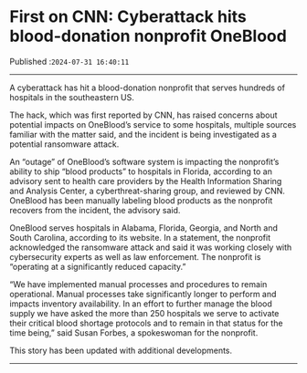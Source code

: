 # First on CNN: Cyberattack hits blood-donation nonprofit OneBlood

Published :`2024-07-31 16:40:11`

---

A cyberattack has hit a blood-donation nonprofit that serves hundreds of hospitals in the southeastern US.

The hack, which was first reported by CNN, has raised concerns about potential impacts on OneBlood’s service to some hospitals, multiple sources familiar with the matter said, and the incident is being investigated as a potential ransomware attack.

An “outage” of OneBlood’s software system is impacting the nonprofit’s ability to ship “blood products” to hospitals in Florida, according to an advisory sent to health care providers by the Health Information Sharing and Analysis Center, a cyberthreat-sharing group, and reviewed by CNN. OneBlood has been manually labeling blood products as the nonprofit recovers from the incident, the advisory said.

OneBlood serves hospitals in Alabama, Florida, Georgia, and North and South Carolina, according to its website. In a statement, the nonprofit acknowledged the ransomware attack and said it was working closely with cybersecurity experts as well as law enforcement. The nonprofit is “operating at a significantly reduced capacity.”

“We have implemented manual processes and procedures to remain operational. Manual processes take significantly longer to perform and impacts inventory availability. In an effort to further manage the blood supply we have asked the more than 250 hospitals we serve to activate their critical blood shortage protocols and to remain in that status for the time being,” said Susan Forbes, a spokeswoman for the nonprofit.

This story has been updated with additional developments.

---

